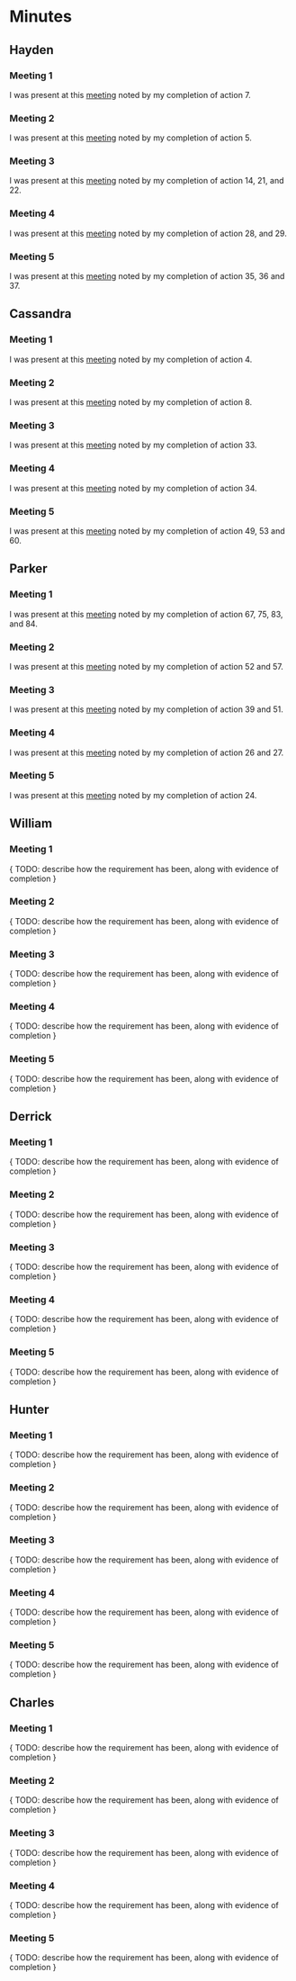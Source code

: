 # Minutes

## Hayden

### Meeting 1

I was present at this [meeting](../planning/minutes/2-25-2021.md) noted by my completion of action 7.

### Meeting 2

I was present at this [meeting](../planning/minutes/2-18-2021.md) noted by my completion of action 5.

### Meeting 3

I was present at this [meeting](../planning/minutes/3-18-2021.md) noted by my completion of action 14, 21, and 22.

### Meeting 4

I was present at this [meeting](../planning/minutes/3-25-2021.md) noted by my completion of action 28, and 29.

### Meeting 5

I was present at this [meeting](../planning/minutes/4-1-2021.md) noted by my completion of action 35, 36 and 37.

## Cassandra

### Meeting 1

I was present at this [meeting](../planning/minutes/2-18-2021.md) noted by my completion of action 4.

### Meeting 2

I was present at this [meeting](../planning/minutes/2-25-2021.md) noted by my completion of action 8.

### Meeting 3

I was present at this [meeting](../planning/minutes/3-25-2021.md) noted by my completion of action 33.

### Meeting 4

I was present at this [meeting](../planning/minutes/4-8-2021.md) noted by my completion of action 34.

### Meeting 5

I was present at this [meeting](../planning/minutes/4-15-2021.md) noted by my completion of action 49, 53 and 60.

## Parker

### Meeting 1

I was present at this [meeting](https://github.com/DryCreations/pdfproject/blob/main/planning/minutes/4-22-2021.md) noted by my completion of action 67, 75, 83, and 84.

### Meeting 2

I was present at this [meeting](https://github.com/DryCreations/pdfproject/blob/main/planning/minutes/4-15-2021.md) noted by my completion of action 52 and 57.

### Meeting 3

I was present at this [meeting](https://github.com/DryCreations/pdfproject/blob/main/planning/minutes/4-8-2021.md) noted by my completion of action 39 and 51.

### Meeting 4

I was present at this [meeting](https://github.com/DryCreations/pdfproject/blob/main/planning/minutes/3-25-2021.md) noted by my completion of action 26 and 27.

### Meeting 5

I was present at this [meeting](https://github.com/DryCreations/pdfproject/blob/main/planning/minutes/3-18-2021.md) noted by my completion of action 24.

## William

### Meeting 1

{ TODO: describe how the requirement has been, along with evidence of completion }

### Meeting 2

{ TODO: describe how the requirement has been, along with evidence of completion }

### Meeting 3

{ TODO: describe how the requirement has been, along with evidence of completion }

### Meeting 4

{ TODO: describe how the requirement has been, along with evidence of completion }

### Meeting 5

{ TODO: describe how the requirement has been, along with evidence of completion }

## Derrick

### Meeting 1

{ TODO: describe how the requirement has been, along with evidence of completion }

### Meeting 2

{ TODO: describe how the requirement has been, along with evidence of completion }

### Meeting 3

{ TODO: describe how the requirement has been, along with evidence of completion }

### Meeting 4

{ TODO: describe how the requirement has been, along with evidence of completion }

### Meeting 5

{ TODO: describe how the requirement has been, along with evidence of completion }

## Hunter

### Meeting 1

{ TODO: describe how the requirement has been, along with evidence of completion }

### Meeting 2

{ TODO: describe how the requirement has been, along with evidence of completion }

### Meeting 3

{ TODO: describe how the requirement has been, along with evidence of completion }

### Meeting 4

{ TODO: describe how the requirement has been, along with evidence of completion }

### Meeting 5

{ TODO: describe how the requirement has been, along with evidence of completion }

## Charles

### Meeting 1

{ TODO: describe how the requirement has been, along with evidence of completion }

### Meeting 2

{ TODO: describe how the requirement has been, along with evidence of completion }

### Meeting 3

{ TODO: describe how the requirement has been, along with evidence of completion }

### Meeting 4

{ TODO: describe how the requirement has been, along with evidence of completion }

### Meeting 5

{ TODO: describe how the requirement has been, along with evidence of completion }
